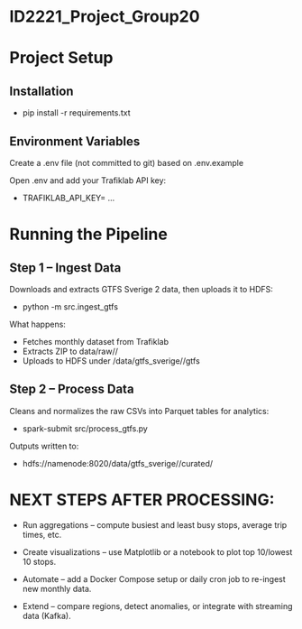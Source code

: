 # ID2221_Project_Group20



# Project Setup
## Installation
- pip install -r requirements.txt

## Environment Variables
Create a .env file (not committed to git) based on .env.example

Open .env and add your Trafiklab API key:
- TRAFIKLAB_API_KEY= ...




# Running the Pipeline
## Step 1 – Ingest Data
Downloads and extracts GTFS Sverige 2 data, then uploads it to HDFS:
- python -m src.ingest_gtfs

What happens:
- Fetches monthly dataset from Trafiklab
- Extracts ZIP to data/raw/<year-month>/
- Uploads to HDFS under /data/gtfs_sverige/<year-month>/gtfs

## Step 2 – Process Data
Cleans and normalizes the raw CSVs into Parquet tables for analytics:
- spark-submit src/process_gtfs.py

Outputs written to:
- hdfs://namenode:8020/data/gtfs_sverige/<year-month>/curated/



# NEXT STEPS AFTER PROCESSING:
- Run aggregations – compute busiest and least busy stops, average trip times, etc.

- Create visualizations – use Matplotlib or a notebook to plot top 10/lowest 10 stops.

- Automate – add a Docker Compose setup or daily cron job to re-ingest new monthly data.

- Extend – compare regions, detect anomalies, or integrate with streaming data (Kafka).